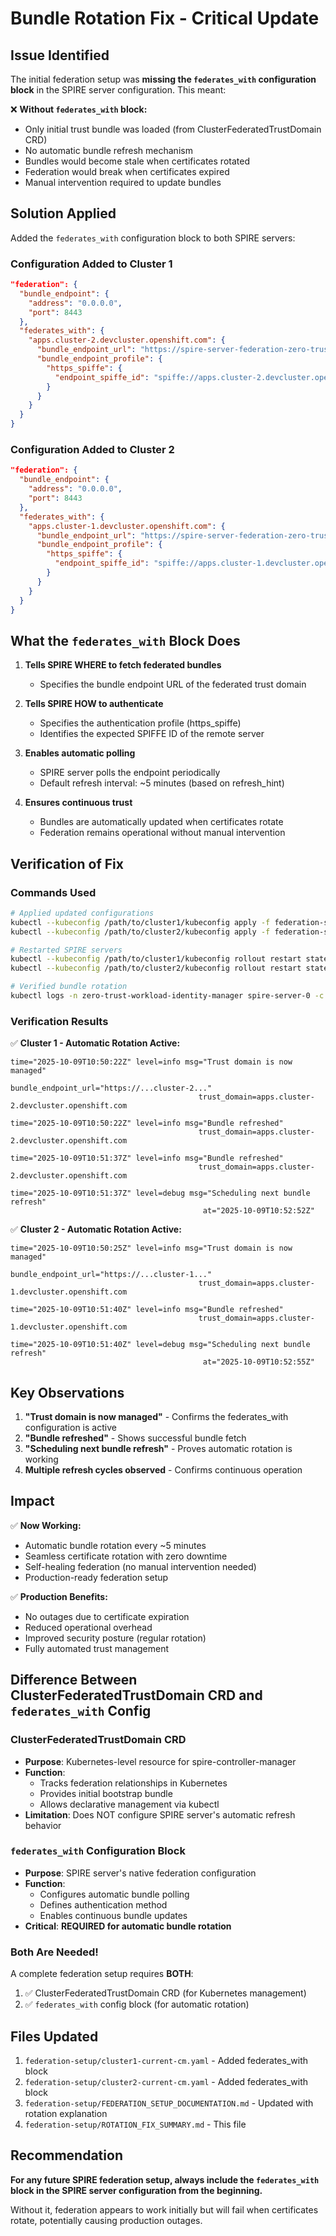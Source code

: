# Bundle Rotation Fix - Critical Update

## Issue Identified

The initial federation setup was **missing the `federates_with` configuration block** in the SPIRE server configuration. This meant:

❌ **Without `federates_with` block:**
- Only initial trust bundle was loaded (from ClusterFederatedTrustDomain CRD)
- No automatic bundle refresh mechanism
- Bundles would become stale when certificates rotated
- Federation would break when certificates expired
- Manual intervention required to update bundles

## Solution Applied

Added the `federates_with` configuration block to both SPIRE servers:

### Configuration Added to Cluster 1

```json
"federation": {
  "bundle_endpoint": {
    "address": "0.0.0.0",
    "port": 8443
  },
  "federates_with": {
    "apps.cluster-2.devcluster.openshift.com": {
      "bundle_endpoint_url": "https://spire-server-federation-zero-trust-workload-identity-manager.apps.cluster-2.devcluster.openshift.com",
      "bundle_endpoint_profile": {
        "https_spiffe": {
          "endpoint_spiffe_id": "spiffe://apps.cluster-2.devcluster.openshift.com/spire/server"
        }
      }
    }
  }
}
```

### Configuration Added to Cluster 2

```json
"federation": {
  "bundle_endpoint": {
    "address": "0.0.0.0",
    "port": 8443
  },
  "federates_with": {
    "apps.cluster-1.devcluster.openshift.com": {
      "bundle_endpoint_url": "https://spire-server-federation-zero-trust-workload-identity-manager.apps.cluster-1.devcluster.openshift.com",
      "bundle_endpoint_profile": {
        "https_spiffe": {
          "endpoint_spiffe_id": "spiffe://apps.cluster-1.devcluster.openshift.com/spire/server"
        }
      }
    }
  }
}
```

## What the `federates_with` Block Does

1. **Tells SPIRE WHERE to fetch federated bundles**
   - Specifies the bundle endpoint URL of the federated trust domain
   
2. **Tells SPIRE HOW to authenticate**
   - Specifies the authentication profile (https_spiffe)
   - Identifies the expected SPIFFE ID of the remote server
   
3. **Enables automatic polling**
   - SPIRE server polls the endpoint periodically
   - Default refresh interval: ~5 minutes (based on refresh_hint)
   
4. **Ensures continuous trust**
   - Bundles are automatically updated when certificates rotate
   - Federation remains operational without manual intervention

## Verification of Fix

### Commands Used

```bash
# Applied updated configurations
kubectl --kubeconfig /path/to/cluster1/kubeconfig apply -f federation-setup/cluster1-current-cm.yaml
kubectl --kubeconfig /path/to/cluster2/kubeconfig apply -f federation-setup/cluster2-current-cm.yaml

# Restarted SPIRE servers
kubectl --kubeconfig /path/to/cluster1/kubeconfig rollout restart statefulset spire-server -n zero-trust-workload-identity-manager
kubectl --kubeconfig /path/to/cluster2/kubeconfig rollout restart statefulset spire-server -n zero-trust-workload-identity-manager

# Verified bundle rotation
kubectl logs -n zero-trust-workload-identity-manager spire-server-0 -c spire-server | grep "Bundle refresh"
```

### Verification Results

✅ **Cluster 1 - Automatic Rotation Active:**
```
time="2025-10-09T10:50:22Z" level=info msg="Trust domain is now managed" 
                                          bundle_endpoint_url="https://...cluster-2..." 
                                          trust_domain=apps.cluster-2.devcluster.openshift.com

time="2025-10-09T10:50:22Z" level=info msg="Bundle refreshed" 
                                          trust_domain=apps.cluster-2.devcluster.openshift.com

time="2025-10-09T10:51:37Z" level=info msg="Bundle refreshed" 
                                          trust_domain=apps.cluster-2.devcluster.openshift.com
                                          
time="2025-10-09T10:51:37Z" level=debug msg="Scheduling next bundle refresh" 
                                           at="2025-10-09T10:52:52Z"
```

✅ **Cluster 2 - Automatic Rotation Active:**
```
time="2025-10-09T10:50:25Z" level=info msg="Trust domain is now managed" 
                                          bundle_endpoint_url="https://...cluster-1..." 
                                          trust_domain=apps.cluster-1.devcluster.openshift.com

time="2025-10-09T10:51:40Z" level=info msg="Bundle refreshed" 
                                          trust_domain=apps.cluster-1.devcluster.openshift.com
                                          
time="2025-10-09T10:51:40Z" level=debug msg="Scheduling next bundle refresh" 
                                           at="2025-10-09T10:52:55Z"
```

## Key Observations

1. **"Trust domain is now managed"** - Confirms the federates_with configuration is active
2. **"Bundle refreshed"** - Shows successful bundle fetch
3. **"Scheduling next bundle refresh"** - Proves automatic rotation is working
4. **Multiple refresh cycles observed** - Confirms continuous operation

## Impact

✅ **Now Working:**
- Automatic bundle rotation every ~5 minutes
- Seamless certificate rotation with zero downtime
- Self-healing federation (no manual intervention needed)
- Production-ready federation setup

✅ **Production Benefits:**
- No outages due to certificate expiration
- Reduced operational overhead
- Improved security posture (regular rotation)
- Fully automated trust management

## Difference Between ClusterFederatedTrustDomain CRD and `federates_with` Config

### ClusterFederatedTrustDomain CRD
- **Purpose**: Kubernetes-level resource for spire-controller-manager
- **Function**: 
  - Tracks federation relationships in Kubernetes
  - Provides initial bootstrap bundle
  - Allows declarative management via kubectl
- **Limitation**: Does NOT configure SPIRE server's automatic refresh behavior

### `federates_with` Configuration Block
- **Purpose**: SPIRE server's native federation configuration
- **Function**:
  - Configures automatic bundle polling
  - Defines authentication method
  - Enables continuous bundle updates
- **Critical**: **REQUIRED for automatic bundle rotation**

### Both Are Needed!

A complete federation setup requires **BOTH**:
1. ✅ ClusterFederatedTrustDomain CRD (for Kubernetes management)
2. ✅ `federates_with` config block (for automatic rotation)

## Files Updated

1. `federation-setup/cluster1-current-cm.yaml` - Added federates_with block
2. `federation-setup/cluster2-current-cm.yaml` - Added federates_with block
3. `federation-setup/FEDERATION_SETUP_DOCUMENTATION.md` - Updated with rotation explanation
4. `federation-setup/ROTATION_FIX_SUMMARY.md` - This file

## Recommendation

**For any future SPIRE federation setup, always include the `federates_with` block in the SPIRE server configuration from the beginning.**

Without it, federation appears to work initially but will fail when certificates rotate, potentially causing production outages.

